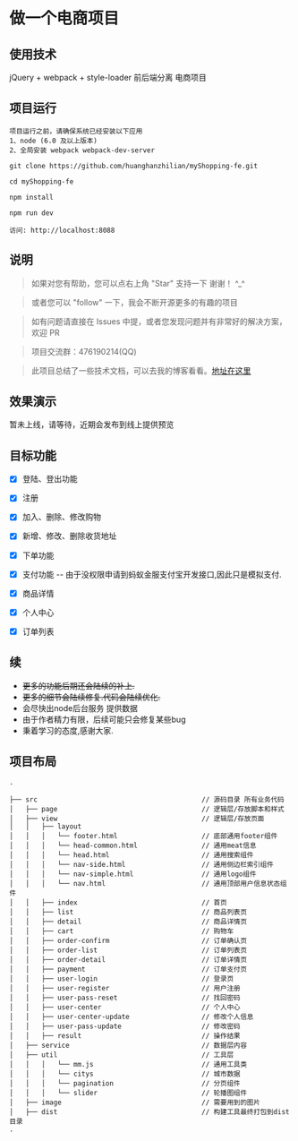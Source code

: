# 做一个电商项目

## 使用技术

jQuery + webpack + style-loader 前后端分离 电商项目



## 项目运行


```
项目运行之前，请确保系统已经安装以下应用
1、node (6.0 及以上版本)
2、全局安装 webpack webpack-dev-server
```

```
git clone https://github.com/huanghanzhilian/myShopping-fe.git

cd myShopping-fe 

npm install

npm run dev

访问: http://localhost:8088
```



## 说明

>  如果对您有帮助，您可以点右上角 "Star" 支持一下 谢谢！ ^_^ 

>  或者您可以 "follow" 一下，我会不断开源更多的有趣的项目

>  如有问题请直接在 Issues 中提，或者您发现问题并有非常好的解决方案，欢迎 PR

>  项目交流群：476190214(QQ)

>  此项目总结了一些技术文档，可以去我的博客看看。[地址在这里](http://blog.huanghanlian.com/)


## 效果演示

暂未上线，请等待，近期会发布到线上提供预览


## 目标功能

- [x] 登陆、登出功能
- [x] 注册
- [x] 加入、删除、修改购物
- [x] 新增、修改、删除收货地址
- [x] 下单功能
- [x] 支付功能 -- 由于没权限申请到蚂蚁金服支付宝开发接口,因此只是模拟支付.
- [x] 商品详情
- [x] 个人中心
- [x] 订单列表



## 续

- <del>更多的功能后期还会陆续的补上.</del>
- <del>更多的细节会陆续修复.代码会陆续优化.</del>
- 会尽快出node后台服务 提供数据
- 由于作者精力有限，后续可能只会修复某些bug
- 秉着学习的态度,感谢大家.


## 项目布局

```
.

├── src                                         // 源码目录 所有业务代码
│   ├── page                              		// 逻辑层/存放脚本和样式
│   ├── view                              		// 逻辑层/存放页面
│   │   ├── layout
│   │   │   └── footer.html                     // 底部通用footer组件
│   │   │   └── head-common.html                // 通用meat信息
│   │   │   └── head.html                       // 通用搜索组件
│   │   │   └── nav-side.html                   // 通用侧边栏索引组件
│   │   │   └── nav-simple.html                 // 通用logo组件
│   │   │   └── nav.html                        // 通用顶部用户信息状态组件
│   │   ├── index                               // 首页
│   │   ├── list                                // 商品列表页
│   │   ├── detail                              // 商品详情页
│   │   ├── cart                                // 购物车
│   │   ├── order-confirm                       // 订单确认页
│   │   ├── order-list                          // 订单列表页
│   │   ├── order-detail                        // 订单详情页
│   │   ├── payment                             // 订单支付页
│   │   ├── user-login                          // 登录页
│   │   ├── user-register                       // 用户注册
│   │   ├── user-pass-reset                     // 找回密码
│   │   ├── user-center                         // 个人中心
│   │   ├── user-center-update                  // 修改个人信息
│   │   ├── user-pass-update                    // 修改密码
│   │   ├── result                              // 操作结果
│   ├── service                              	// 数据层内容
│   ├── util                              		// 工具层
│   │   │   └── mm.js                           // 通用工具类
│   │   │   └── citys                           // 城市数据
│   │   │   └── pagination                      // 分页组件
│   │   │   └── slider                          // 轮播图组件
│   ├── image                              		// 需要用到的图片
│   ├── dist                              		// 构建工具最终打包到dist目录
.

```



